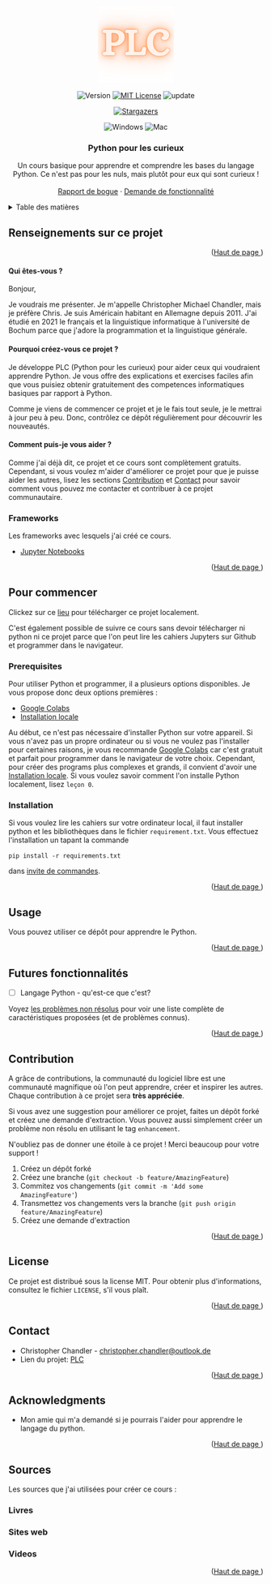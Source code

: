 <div id="top"></div>

<!-- PROJECT SHIELDS -->

<!-- PROJECT LOGO -->
<br />
<div align="center">
  <a href="https://github.com/christopher-chandler/Python-Pour-les-Curieux">
    <img src="img/logo.png" alt="Logo" width="150" height="150">
  </a>

![Version][Version-shield]  [![MIT License][license-shield]][license-url] ![update][update-shield]

[![Stargazers][stars-shield]][stars-url]

![Windows][windows-shield] ![Mac][Mac-shield]


<h3 align="center">Python pour les curieux</h3>

  <p align="center">
    Un cours basique pour apprendre et comprendre les bases du langage Python. Ce n'est pas 
pour les nuls, mais plutôt pour eux qui sont curieux ! 
    <br />
    <br />
    <a href="https://github.com/christopher-chandler/Python-pour-les-curieux/issues">Rapport de bogue</a>
    ·
    <a href="https://github.com/christopher-chandler/Python-pour-les-curieux/issues">Demande de fonctionnalité</a>
  </p>
</div>

<!-- TABLE OF CONTENTS -->
<details>
<summary>Table des matières</summary>
  
<ol>
    <li>
      <a href="#Renseignements-sur-ce-projet">Renseignements sur ce projet</a>
      <ul>
        <li><a href="# Qui-êtes-vous-?"> Qui êtes-vous ?</a></li>
      </ul>
      <ul>
        <li><a href="#Pourquoi-créez-vous-ce-projet ?">Pourquoi créez-vous ce projet ?</a></li>
      </ul>
      <ul>
        <li><a href="# Comment-puis-je-vous-aider-?"> Comment puis-je vous aider ?</a></li>
      </ul>
      <ul>
        <li><a href="#Frameworks">Frameworks</a></li>
      </ul>
    </li>
    <li>
      <a href="#Pour-commencer">Pour commencer</a>
      <ul>
        <li><a href="#Prerequisites">Prerequisites</a></li>
        <li><a href="#Installation">Installation</a></li>
      </ul>
    </li>
    <li><a href="#Usage">Usage</a></li>
    <li><a href="#Futures fonctionnalités">Futures fonctionnalités</a></li>
    <li><a href="#Contribution">Contribution</a></li>
    <li><a href="#License">License</a></li>
    <li><a href="#Contact">Contact</a></li>
    <li><a href="#Acknowledgments">Acknowledgments</a></li>
    <li><a href="#Sources">Sources</a></li>
  
</ol>

</details>

<!-- ABOUT THE PROJECT -->
## Renseignements sur ce projet

<div align="center">
  <a href="https://github.com/christopher-chandler/Python-pour-les-curieux">
   </a>
</div>
<p align="right">(<a href="#top">Haut de page </a>)</p>


#### Qui êtes-vous ?

Bonjour, 

Je voudrais me présenter. Je m'appelle Christopher Michael Chandler, 
mais je préfère Chris. Je suis Américain habitant en Allemagne 
depuis 2011. J'ai étudié en 2021 le français et la linguistique informatique à 
l'université de Bochum parce que j'adore la programmation et la linguistique
générale. 

#### Pourquoi créez-vous ce projet ?

Je développe PLC (Python pour les curieux) pour aider ceux qui 
voudraient apprendre Python. Je vous offre des explications
et exercises faciles afin que vous puisiez obtenir gratuitement
des competences informatiques basiques par rapport à Python.

Comme je viens de commencer ce projet et je le fais tout seule, 
je le mettrai à jour peu à peu. Donc, contrôlez ce dépôt régulièrement 
pour découvrir les nouveautés.   

#### Comment puis-je vous aider ? 

Comme j'ai déjà dit, ce projet et ce cours sont complètement gratuits. 
Cependant, si vous voulez m'aider d'améliorer ce projet pour que je puisse 
aider les autres, lisez les sections <a href="#Contribution">Contribution</a>
et <a href="#Contact">Contact</a> pour savoir comment 
vous pouvez me contacter et contribuer à ce projet communautaire.


### Frameworks

Les frameworks avec lesquels j'ai créé ce cours. 
* [Jupyter Notebooks](https://jupyter.org/)
 

<p align="right">(<a href="#top">Haut de page </a>)</p>


<!-- GETTING STARTED -->
## Pour commencer

Clickez sur ce [lieu][download] pour télécharger ce projet localement. 

C'est également possible de suivre ce cours sans devoir télécharger ni python
ni ce projet parce que l'on peut lire les cahiers Jupyters sur Github et 
programmer dans le navigateur. 


### Prerequisites

Pour utiliser Python et programmer, il a plusieurs options disponibles. 
Je vous propose donc deux options premières : 
* [Google Colabs](https://colab.research.google.com/?hl=fr)
* [Installation locale](https://www.python.org/downloads/)

Au début, ce n'est pas nécessaire d'installer Python sur votre appareil. 
Si vous n'avez pas un propre ordinateur ou si vous ne voulez pas l'installer
pour certaines raisons, je vous recommande [Google Colabs](https://colab.research.google.com/?hl=fr)
car c'est gratuit et parfait pour programmer dans le navigateur de votre choix. 
Cependant, pour créer des programs plus complexes et grands, 
il convient d'avoir une [Installation locale](https://www.python.org/downloads/).
Si vous voulez savoir comment l'on installe Python localement, lisez `leçon 0`.

### Installation

Si vous voulez lire les cahiers sur votre ordinateur local, il faut installer
python et les bibliothèques dans le fichier `requirement.txt`. Vous effectuez 
l'installation un tapant la commande 

```
pip install -r requirements.txt
 ```
dans [invite de commandes](https://fr.wikipedia.org/wiki/Cmd).

<p align="right">(<a href="#top">Haut de page </a>)</p>



<!-- USAGE EXAMPLES -->
## Usage

Vous pouvez utiliser ce dépôt pour apprendre le Python. 

<p align="right">(<a href="#top">Haut de page </a>)</p>


<!-- ROADMAP -->
## Futures fonctionnalités

- [ ] Langage Python - qu'est-ce que c'est?

Voyez [les problèmes non résolus][les-problèmes-non-résolus]
pour voir une liste complète de caractéristiques proposées (et de problèmes connus).

<p align="right">(<a href="#top">Haut de page </a>)</p>


<!-- CONTRIBUTING -->
## Contribution

A grâce de contributions, la communauté du logiciel libre est une communauté 
magnifique où l'on peut apprendre, créer et inspirer les autres. Chaque 
contribution à ce projet sera **très appréciée**. 

Si vous avez une suggestion pour améliorer ce projet, faites un 
dépôt forké et créez une demande d'extraction. Vous pouvez aussi simplement créer 
un problème non résolu en utilisant le tag `enhancement`. 

N'oubliez pas de donner une étoile à ce projet ! Merci beaucoup pour votre 
support !


1. Créez un dépôt forké
2. Créez une branche (`git checkout -b feature/AmazingFeature`)
3. Commitez vos changements (`git commit -m 'Add some AmazingFeature'`)
4. Transmettez vos changements vers la branche (`git push origin feature/AmazingFeature`)
5. Créez une demande d'extraction

<p align="right">(<a href="#top">Haut de page </a>)</p>


<!-- LICENSE -->
## License

Ce projet est distribué sous la license MIT. Pour obtenir plus d'informations, 
consultez le fichier `LICENSE`, s'il vous plaît. 

<p align="right">(<a href="#top">Haut de page </a>)</p>


<!-- CONTACT -->
## Contact

* Christopher Chandler - christopher.chandler@outlook.de
* Lien du projet: [PLC][Lien-du-projet]

<p align="right">(<a href="#top">Haut de page </a>)</p>


<!-- ACKNOWLEDGMENTS -->
## Acknowledgments

* Mon amie qui m'a demandé si je pourrais l'aider pour apprendre le langage du python. 

<p align="right">(<a href="#top">Haut de page </a>)</p>


<!-- Sources -->

## Sources
Les sources que j'ai utilisées pour créer ce cours : 


### Livres 

### Sites web 

### Videos

<p align="right">(<a href="#top">Haut de page </a>)</p>

<!-- MARKDOWN LINKS & IMAGES -->

<!-- LINKS -->
[download]: https://github.com/christopher-chandler/Python-Pour-les-Debutants/archive/refs/heads/main.zip
[les-problèmes-non-résolus]: (https://github.com/christopher-chandler/Python-pour-les-curieux/issues) 
[Lien-du-projet]: (https://github.com/christopher-chandler/Python-pour-les-curieux)

<!-- SHIELDS -->
[contributors-shield]: https://img.shields.io/github/contributors/christopher-chandler/Python-pour-les-curieux?color=green&logoColor=%20
[contributors-url]: https://github.com/christopher-chandler/Python-pour-les-curieux/graphs/contributors

[stars-shield]: https://img.shields.io/github/stars/christopher-chandler/Python-pour-les-curieux?logoColor=yellow&style=social
[stars-url]: https://github.com/christopher-chandler/Python-pour-les-curieux/stargazers

[license-shield]: https://img.shields.io/github/license/christopher-chandler/Python-pour-les-curieux?color=yellow&logoColor=%20
[license-url]: https://github.com/christopher-chandler/Python-pour-les-curieux/blob/main/LICENSE

<!-- BASIC SHIELDS -->
[download-shield]: https://img.shields.io/github/downloads/christopher-chandler/Python-pour-les-curieux/total
[windows-shield]: https://img.shields.io/badge/Windows-Tested-purple 
[mac-shield]: https://img.shields.io/badge/Mac-Tested-purple
[version-shield]: https://img.shields.io/badge/Version-0.0.1-brightgreen
[update-shield]: https://img.shields.io/badge/Last_Updated-Mars_2022-blue
